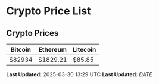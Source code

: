 # Crypto Price List

## Crypto Prices
| Bitcoin | Ethereum | Litecoin |
| ------- | -------- | -------- |
| $82934 | $1829.21 | $85.85 |
**Last Updated:** 2025-03-30 13:29 UTC
**Last Updated:** $DATE$
